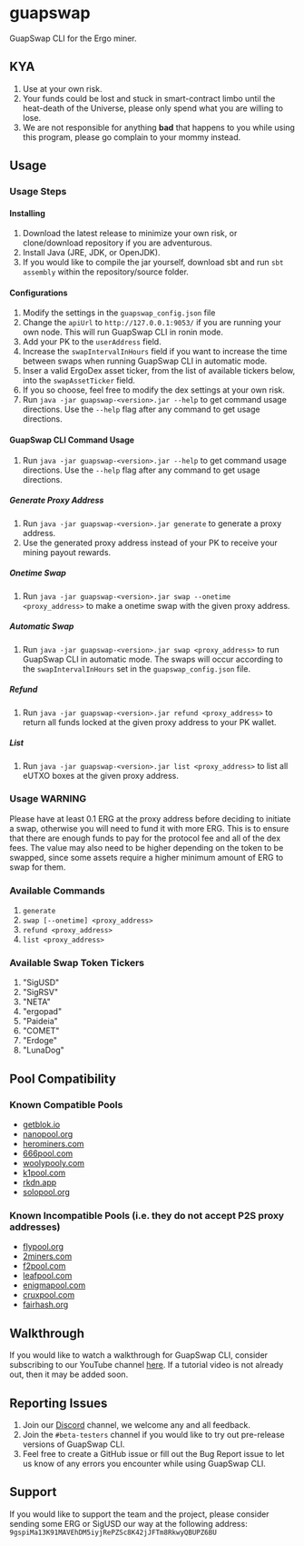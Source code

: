 # guapswap
GuapSwap CLI for the Ergo miner.

## KYA

1. Use at your own risk.
2. Your funds could be lost and stuck in smart-contract limbo until the heat-death of the Universe, please only spend what you are willing to lose.
3. We are not responsible for anything **bad** that happens to you while using this program, please go complain to your mommy instead.

## Usage

### Usage Steps

#### Installing

1. Download the latest release to minimize your own risk, or clone/download repository if you are adventurous. 
2. Install Java (JRE, JDK, or OpenJDK).
3. If you would like to compile the jar yourself, download sbt and run `sbt assembly` within the repository/source folder.

#### Configurations

1. Modify the settings in the `guapswap_config.json` file
2. Change the `apiUrl` to `http://127.0.0.1:9053/` if you are running your own node. This will run GuapSwap CLI in ronin mode.
3. Add your PK to the `userAddress` field.
4. Increase the `swapIntervalInHours` field if you want to increase the time between swaps when running GuapSwap CLI in automatic mode.
5. Inser a valid ErgoDex asset ticker, from the list of available tickers below, into the `swapAssetTicker` field.
6. If you so choose, feel free to modify the dex settings at your own risk.
7. Run `java -jar guapswap-<version>.jar --help` to get command usage directions. Use the `--help` flag after any command to get usage directions.

#### GuapSwap CLI Command Usage

1. Run `java -jar guapswap-<version>.jar --help` to get command usage directions. Use the `--help` flag after any command to get usage directions.

##### Generate Proxy Address

1. Run `java -jar guapswap-<version>.jar generate` to generate a proxy address.
2. Use the generated proxy address instead of your PK to receive your mining payout rewards.

##### Onetime Swap

1. Run `java -jar guapswap-<version>.jar swap --onetime <proxy_address>` to make a onetime swap with the given proxy address.

##### Automatic Swap

1. Run `java -jar guapswap-<version>.jar swap <proxy_address>` to run GuapSwap CLI in automatic mode. The swaps will occur according to the `swapIntervalInHours` set in the `guapswap_config.json` file.

##### Refund

1. Run `java -jar guapswap-<version>.jar refund <proxy_address>` to return all funds locked at the given proxy address to your PK wallet.

##### List

1. Run `java -jar guapswap-<version>.jar list <proxy_address>` to list all eUTXO boxes at the given proxy address.

### Usage WARNING

Please have at least 0.1 ERG at the proxy address before deciding to initiate a swap, otherwise you will need to fund it with more ERG. This is to ensure that there are enough funds to pay for the protocol fee and all of the dex fees. The value may also need to be higher depending on the token to be swapped, since some assets require a higher minimum amount of ERG to swap for them.

### Available Commands

1. `generate`
2. `swap [--onetime] <proxy_address>`
3. `refund <proxy_address>`
4. `list <proxy_address>`

### Available Swap Token Tickers

1. "SigUSD"
2. "SigRSV"
3. "NETA"
4. "ergopad"
5. "Paideia"
6. "COMET"
7. "Erdoge"
8. "LunaDog"

## Pool Compatibility

### Known Compatible Pools

- [getblok.io](https://getblok.io)
- [nanopool.org](https://nanopool.org)
- [herominers.com](https://herominers.com)
- [666pool.com](https://666pool.com)
- [woolypooly.com](https://woolypooly.com)
- [k1pool.com](https://k1pool.com)
- [rkdn.app](https://rkdn.app)
- [solopool.org](https://solopool.org)

### Known Incompatible Pools (i.e. they do not accept P2S proxy addresses)

- [flypool.org](https://flypool.org)
- [2miners.com](https://2miners.com)
- [f2pool.com](https://f2pool.com)
- [leafpool.com](https://leafpool.com)
- [enigmapool.com](https://enigmapool.com)
- [cruxpool.com](https://cruxpool.com)
- [fairhash.org](https://fairhash.org)

## Walkthrough

If you would like to watch a walkthrough for GuapSwap CLI, consider subscribing to our YouTube channel [here](https://www.youtube.com/channel/UC9vdWQ_lLb41BO2hG3SvZOA). If a tutorial video is not already out, then it may be added soon.

## Reporting Issues

1. Join our [Discord](https://discord.com/invite/EfXsE4v2NM) channel, we welcome any and all feedback. 
2. Join the `#beta-testers` channel if you would like to try out pre-release versions of GuapSwap CLI.
3. Feel free to create a GitHub issue or fill out the Bug Report issue to let us know of any errors you encounter while using GuapSwap CLI.

## Support

If you would like to support the team and the project, please consider sending some ERG or SigUSD our way at the following address: 
`9gspiMa13K91MAVEhDM5iyjRePZSc8K42jJFTm8RkwyQBUPZ6BU`
